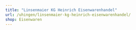 ```yaml
---
title: "Linsenmaier KG Heinrich Eisenwarenhandel"
url: /uhingen/linsenmaier-kg-heinrich-eisenwarenhandel/
shop: Eisenwaren
---
```

